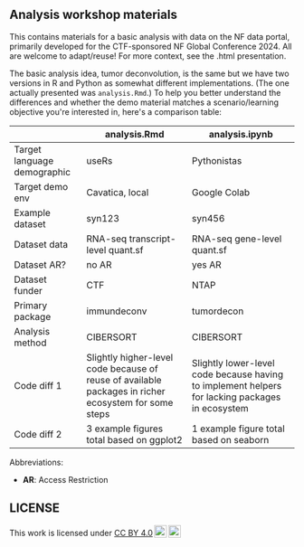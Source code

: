 ## Analysis workshop materials  


This contains materials for a basic analysis with data on the NF data portal, primarily developed for the CTF-sponsored NF Global Conference 2024. 
All are welcome to adapt/reuse! 
For more context, see the .html presentation.

The basic analysis idea, tumor deconvolution, is the same but we have two versions in R and Python as somewhat different implementations. 
(The one actually presented was `analysis.Rmd`.) 
To help you better understand the differences and whether the demo material matches a scenario/learning objective you're interested in, here's a comparison table:


|                    | analysis.Rmd     | analysis.ipynb |
| ----------------   | -------------    | ------------- |
| Target language demographic | useRs            |  Pythonistas  |
| Target demo env   | Cavatica, local  | Google Colab  |
| Example dataset   | syn123  | syn456  |
| Dataset data      | RNA-seq transcript-level quant.sf | RNA-seq gene-level quant.sf 
| Dataset AR?     | no AR  | yes AR |
| Dataset funder  | CTF  | NTAP  |
| Primary package | immundeconv  | tumordecon |
| Analysis method | CIBERSORT  | CIBERSORT |
| Code diff 1     | Slightly higher-level code because of reuse of available packages in richer ecosystem for some steps | Slightly lower-level code because having to implement helpers for lacking packages in ecosystem |
| Code diff 2   | 3 example figures total based on ggplot2  | 1 example figure total based on seaborn |


Abbreviations:

- **AR**: Access Restriction

## LICENSE

 <p xmlns:cc="http://creativecommons.org/ns#" >This work is licensed under <a href="https://creativecommons.org/licenses/by/4.0/?ref=chooser-v1" target="_blank" rel="license noopener noreferrer" style="display:inline-block;">CC BY 4.0<img style="height:22px!important;margin-left:3px;vertical-align:text-bottom;" src="https://mirrors.creativecommons.org/presskit/icons/cc.svg?ref=chooser-v1" alt=""><img style="height:22px!important;margin-left:3px;vertical-align:text-bottom;" src="https://mirrors.creativecommons.org/presskit/icons/by.svg?ref=chooser-v1" alt=""></a></p> 





